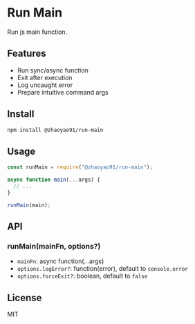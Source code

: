 # Run Main

Run js main function.

## Features

- Run sync/async function
- Exit after execution
- Log uncaught error
- Prepare intuitive command args

## Install

```bash
npm install @zhaoyao91/run-main
```

## Usage

```js
const runMain = require("@zhaoyao91/run-main");

async function main(...args) {
  // ...
}

runMain(main);
```

## API

### runMain(mainFn, options?)

- `mainFn`: async function(...args)
- `options.logError?`: function(error), default to `console.error`
- `options.forceExit?`: boolean, default to `false`

## License

MIT
